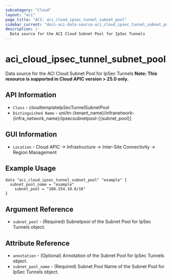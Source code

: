```yaml
---
subcategory: "Cloud"
layout: "aci"
page_title: "ACI: aci_cloud_ipsec_tunnel_subnet_pool"
sidebar_current: "docs-aci-data-source-aci_cloud_ipsec_tunnel_subnet_pool"
description: |-
  Data source for the ACI Cloud Subnet Pool for IpSec Tunnels
---
```


# aci_cloud_ipsec_tunnel_subnet_pool #

Data source for the ACI Cloud Subnet Pool for IpSec Tunnels
<b>Note: This resource is supported in Cloud APIC version > 25.0 only.</b>


## API Information ##

* `Class` - cloudtemplateIpSecTunnelSubnetPool
* `Distinguished Name` - uni/tn-{tenant_name}/infranetwork-{infra_network_name}/ipsecsubnetpool-[{subnet_pool}]

## GUI Information ##

* `Location` - Cloud APIC -> Infrastructure -> Inter-Site Connectivity -> Region Management



## Example Usage ##

```hcl
data "aci_cloud_ipsec_tunnel_subnet_pool" "example" {
  subnet_pool_name = "example"
	subnet_pool = "160.254.10.0/16"
}
```

## Argument Reference ##

* `subnet_pool` - (Required) Subnetpool of the Subnet Pool for IpSec Tunnels object.

## Attribute Reference ##
* `annotation` - (Optional) Annotation of the Subnet Pool for IpSec Tunnels object.
* `subnet_pool_name` - (Required) Subnet Pool Name of the Subnet Pool for IpSec Tunnels object.

